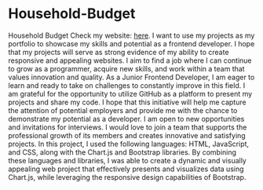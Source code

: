 # Household-Budget
Household Budget Check my website: [here](https://dawka86.github.io/My-first-page-in-Bootstrap/).
I want to use my projects as my portfolio to showcase my skills and potential as a frontend developer. I hope that my projects will serve as strong evidence of my ability to create responsive and appealing websites.
I aim to find a job where I can continue to grow as a programmer, acquire new skills, and work within a team that values innovation and quality. As a Junior Frontend Developer, I am eager to learn and ready to take on challenges to constantly improve in this field.
I am grateful for the opportunity to utilize GitHub as a platform to present my projects and share my code. I hope that this initiative will help me capture the attention of potential employers and provide me with the chance to demonstrate my potential as a developer.
I am open to new opportunities and invitations for interviews. I would love to join a team that supports the professional growth of its members and creates innovative and satisfying projects.
In this project, I used the following languages: HTML, JavaScript, and CSS, along with the Chart.js and Bootstrap libraries. By combining these languages and libraries, I was able to create a dynamic and visually appealing web project that effectively presents and visualizes data using Chart.js, while leveraging the responsive design capabilities of Bootstrap.
